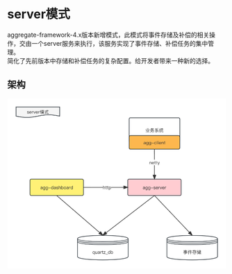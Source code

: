 # server模式
aggregate-framework-4.x版本新增模式，此模式将事件存储及补偿的相关操作，交由一个server服务来执行，该服务实现了事件存储、补偿任务的集中管理。   
简化了先前版本中存储和补偿任务的复杂配置。给开发者带来一种新的选择。  
  
## 架构
![server模式架构图](../../img/server_mode.jpeg)    


